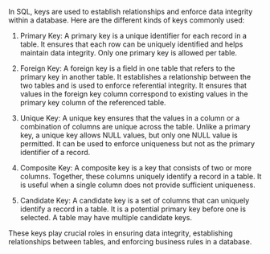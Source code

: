 
In SQL, keys are used to establish relationships and enforce data integrity within a database. Here are the different kinds of keys commonly used:

1. Primary Key: A primary key is a unique identifier for each record in a table. It ensures that each row can be uniquely identified and helps maintain data integrity. Only one primary key is allowed per table.
    
2. Foreign Key: A foreign key is a field in one table that refers to the primary key in another table. It establishes a relationship between the two tables and is used to enforce referential integrity. It ensures that values in the foreign key column correspond to existing values in the primary key column of the referenced table.
    
3. Unique Key: A unique key ensures that the values in a column or a combination of columns are unique across the table. Unlike a primary key, a unique key allows NULL values, but only one NULL value is permitted. It can be used to enforce uniqueness but not as the primary identifier of a record.
    
4. Composite Key: A composite key is a key that consists of two or more columns. Together, these columns uniquely identify a record in a table. It is useful when a single column does not provide sufficient uniqueness.
    
5. Candidate Key: A candidate key is a set of columns that can uniquely identify a record in a table. It is a potential primary key before one is selected. A table may have multiple candidate keys.
    

These keys play crucial roles in ensuring data integrity, establishing relationships between tables, and enforcing business rules in a database.